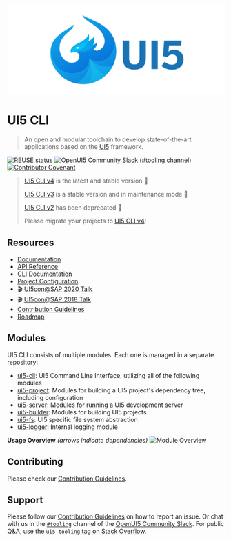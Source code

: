 ![UI5 logo](./docs/images/UI5_logo_wide.png)

# UI5 CLI

> An open and modular toolchain to develop state-of-the-art applications based on the [UI5](https://ui5.sap.com) framework.

[![REUSE status](https://api.reuse.software/badge/github.com/UI5/cli)](https://api.reuse.software/info/github.com/UI5/cli)
[![OpenUI5 Community Slack (#tooling channel)](https://img.shields.io/badge/slack-join-44cc11.svg)](https://ui5-slack-invite.cfapps.eu10.hana.ondemand.com)
[![Contributor Covenant](https://img.shields.io/badge/Contributor%20Covenant-v2.0%20adopted-ff69b4.svg)](CODE_OF_CONDUCT.md)

> [UI5 CLI v4](https://ui5.github.io/cli/v4) is the latest and stable version 🎉
>
> [UI5 CLI v3](https://ui5.github.io/cli/v3) is a stable version and in maintenance mode 🚢
>
> [UI5 CLI v2](https://ui5.github.io/cli/v2) has been deprecated 🚫  
>
> Please migrate your projects to [UI5 CLI v4](https://ui5.github.io/cli/v4/updates/migrate-v4/)!

## Resources

- [Documentation](https://ui5.github.io/cli/v3/)
- [API Reference](https://ui5.github.io/cli/v3/api/)
- [CLI Documentation](https://ui5.github.io/cli/v3/pages/CLI/)
- [Project Configuration](https://ui5.github.io/cli/v3/pages/Configuration/)
- 🎬 [UI5con@SAP 2020 Talk](https://www.youtube.com/watch?v=8IHoVJLKN34)
- 🎬 [UI5con@SAP 2018 Talk](https://www.youtube.com/watch?v=iQ07oe26y_k)
- [Contribution Guidelines](https://github.com/UI5/cli/blob/v4/CONTRIBUTING.md)
- [Roadmap](https://github.com/UI5/cli/issues/701)

## Modules

UI5 CLI consists of multiple modules. Each one is managed in a separate repository:

- [ui5-cli](https://github.com/SAP/ui5-cli): UI5 Command Line Interface, utilizing all of the following modules
- [ui5-project](https://github.com/SAP/ui5-project): Modules for building a UI5 project's dependency tree, including configuration
- [ui5-server](https://github.com/SAP/ui5-server): Modules for running a UI5 development server
- [ui5-builder](https://github.com/SAP/ui5-builder): Modules for building UI5 projects
- [ui5-fs](https://github.com/SAP/ui5-fs): UI5 specific file system abstraction
- [ui5-logger](https://github.com/SAP/ui5-logger): Internal logging module

**Usage Overview** *(arrows indicate dependencies)*
![Module Overview](./docs/images/Module_overview.png)

## Contributing

Please check our [Contribution Guidelines](https://github.com/UI5/cli/blob/v4/CONTRIBUTING.md).

## Support

Please follow our [Contribution Guidelines](https://github.com/UI5/cli/blob/v4/CONTRIBUTING.md#report-an-issue) on how to report an issue. Or chat with us in the [`#tooling`](https://openui5.slack.com/archives/C0A7QFN6B) channel of the [OpenUI5 Community Slack](https://ui5-slack-invite.cfapps.eu10.hana.ondemand.com). For public Q&A, use the [`ui5-tooling` tag on Stack Overflow](https://stackoverflow.com/questions/tagged/ui5-tooling).
